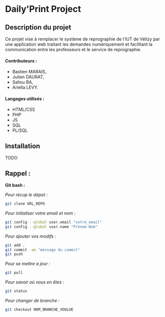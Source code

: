 ﻿# Daily'Print Project

## Description du projet

Ce projet vise à remplacer le système de reprographie de l'IUT de Vélizy par une application web traitant les demandes numériquement et facilitant la communication entre les professeurs et le service de reprographie.

#### Contributeurs :
* Bastien MARAIS,
* Julien DAURAT,
* Saliou BA,
* Ariella LEVY.


#### Langages utilisés :
* HTML/CSS
* PHP
* JS
* SQL
* PL/SQL

## Installation

TODO

## Rappel :

**Git bash :**

*Pour récup le dépot :*
```sh
git clone URL_REPO
```

*Pour initialiser votre email et nom :*
```sh
git config --global user.email "votre_email"
git config --global user.name "Prenom Nom"
```

*Pour ajouter vos modifs :*
```sh
git add .
git commit -am "message du commit"
git push
```
*Pour se mettre a jour :*
```sh
git pull
```

*Pour savoir où vous en êtes :*
```sh
git status
```
*Pour changer de branche :*
```sh
git checkout NOM_BRANCHE_VOULUE
```
